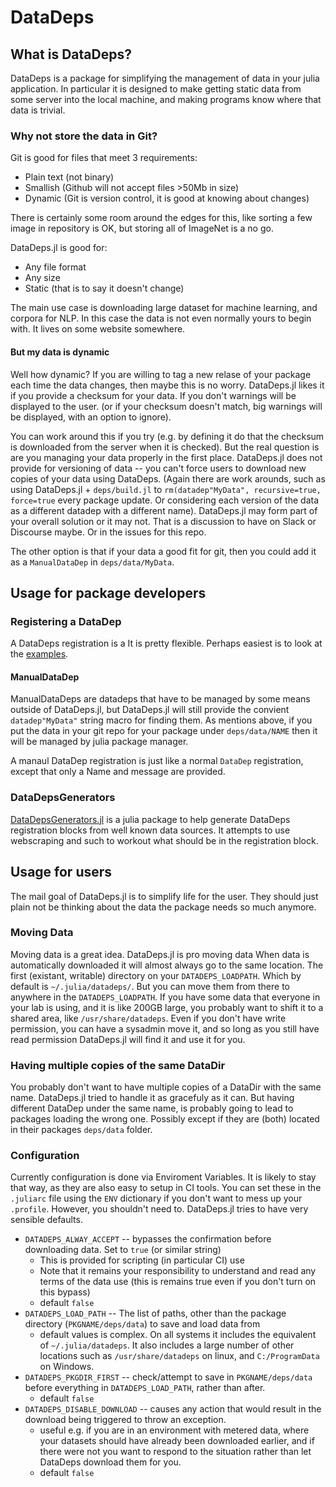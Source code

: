 # DataDeps


## What is DataDeps?
DataDeps is a package for simplifying the management of data in your julia application.
In particular it is designed to make getting static data from some server into the local machine,
and making programs know where that data is trivial.


### Why not store the data in Git?
Git is good for files that meet 3 requirements:

 - Plain text (not binary)
 - Smallish (Github will not accept files >50Mb in size)
 - Dynamic (Git is version control, it is good at knowing about changes)

There is certainly some room around the edges for this, like sorting a few image in repository is OK, but storing all of ImageNet is a no go.

DataDeps.jl is good for:

 - Any file format
 - Any size
 - Static (that is to say it doesn't change)
 
The main use case is downloading large dataset for machine learning, and corpora for NLP.
In this case the data is not even normally yours to begin with.
It lives on some website somewhere.

#### But my data is dynamic
Well how dynamic?
If you are willing to tag a new relase of your package each time the data changes, then maybe this is no worry.
DataDeps.jl likes it if you provide a checksum for your data.
If you don't warnings will be displayed to the user.
(or if your checksum doesn't match, big warnings will be displayed, with an option to ignore).

You can work around this if you try (e.g. by defining it do that the checksum is downloaded from the server when it is checked).
But the real question is are you managing your data properly in the first place.
DataDeps.jl does not provide for versioning of data -- you can't force users to download new copies of your data using DataDeps.
(Again there are work arounds, such as using DataDeps.jl + `deps/build.jl` to `rm(datadep"MyData", recursive=true, force=true` every package update. Or considering each version of the data as a different datadep with a different name).
DataDeps.jl may form part of your overall solution or it may not.
That is a discussion to have on Slack or Discourse maybe. Or in the issues for this repo.

The other option is that if your data a good fit for git, then you could add it as a `ManualDataDep` in `deps/data/MyData`.


## Usage for package developers

### Registering a DataDep
A DataDeps registration is a 
It is pretty flexible.
Perhaps easiest is to look at the [examples](test/examples.jl).





#### ManualDataDep
ManualDataDeps are datadeps that have to be managed by some means outside of DataDeps.jl,
but DataDeps.jl will still provide the convient `datadep"MyData"` string macro for finding them.
As mentions above, if you put the data in your git repo for your package under `deps/data/NAME` then it will be managed by julia package manager.

A manaul DataDep registration is just like a normal `DataDep` registration,
except that only a Name and message are provided. 




### DataDepsGenerators
[DataDepsGenerators.jl](https://github.com/oxinabox/DataDepsGenerators.jl) is a julia package to help generate DataDeps registration blocks from well known data sources.
It attempts to use webscraping and such to workout what should be in the registration block.




## Usage for users
The mail goal of DataDeps.jl is to simplify life for the user.
They should just plain not be thinking about the data the package needs so much anymore.

### Moving Data
Moving data is a great idea.
DataDeps.jl is pro moving data
When data is automatically downloaded it will almost always go to the same location.
The first (existant, writable) directory on your `DATADEPS_LOADPATH`.
Which by default is `~/.julia/datadeps/`.
But you can move them from there to anywhere in the `DATADEPS_LOADPATH`.
If you have some data that everyone in your lab is using, and it is like 200GB large,
you probably want to shift it to a shared area, like `/usr/share/datadeps`.
Even if you don't have write permission, you can have a sysadmin move it, and so long as you still have read permission DataDeps.jl will find it and use it for you.


### Having multiple copies of the same DataDir
You probably don't want to have multiple copies of a DataDir with the same name.
DataDeps.jl tried to handle it as gracefuly as it can.
But having different DataDep under the same name, is probably going to lead to packages loading the wrong one.
Possibly except if they are (both) located in their packages `deps/data` folder.

### Configuration

Currently configuration is done via Enviroment Variables.
It is likely to stay that way, as they are also easy to setup in CI tools.
You can set these in the `.juliarc` file using the `ENV` dictionary if you don't want to mess up your `.profile`.
However, you shouldn't need to.
DataDeps.jl tries to have very sensible defaults.

 - `DATADEPS_ALWAY_ACCEPT` -- bypasses the confirmation before downloading data. Set to `true` (or similar string)
    - This is provided for scripting (in particular CI) use
    - Note that it remains your responsibility to understand and read any terms of the data use (this is remains true even if you don't turn on this bypass)
	- default `false`
 - `DATADEPS_LOAD_PATH` -- The list of paths, other than the package directory (`PKGNAME/deps/data`) to save and load data from
    - default values is complex. On all systems it includes the equivalent of `~/.julia/datadeps`. It also includes a large number of other locations such as `/usr/share/datadeps` on linux, and `C:/ProgramData` on Windows.
 - `DATADEPS_PKGDIR_FIRST` -- check/attempt to save in  `PKGNAME/deps/data` before everything in `DATADEPS_LOAD_PATH`, rather than after.
    - default `false`
 - `DATADEPS_DISABLE_DOWNLOAD` -- causes any action that would result in the download being triggered to throw an exception.
   - useful e.g. if you are in an environment with metered data, where your datasets should have already been downloaded earlier, and if there were not you want to respond to the situation rather than let DataDeps download them for you.
   - default `false`

